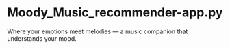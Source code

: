 # Moody_Music_recommender-app.py
Where your emotions meet melodies — a music companion that understands your mood.
